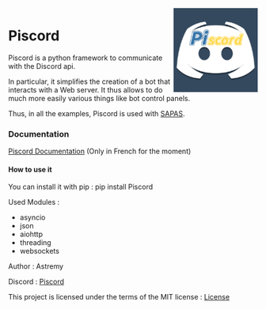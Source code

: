 <img src="https://github.com/Astremy/Piscord/blob/master/assets/Logo_Piscord.png" width="170" align="right" />

# Piscord

Piscord is a python framework to communicate with the Discord api.


In particular, it simplifies the creation of a bot that interacts with a Web server.
It thus allows to do much more easily various things like bot control panels.

Thus, in all the examples, Piscord is used with [SAPAS](https://github.com/Astremy/SAPAS).

### Documentation
[Piscord Documentation](https://piscord.astremy.com/) (Only in French for the moment)

#### How to use it
You can install it with pip : pip install Piscord

Used Modules :
- asyncio
- json
- aiohttp
- threading
- websockets

Author : Astremy

Discord : [Piscord](https://discord.gg/U9X7XzP)

This project is licensed under the terms of the MIT license : [License](https://github.com/Astremy/Piscord/blob/master/LICENSE)
